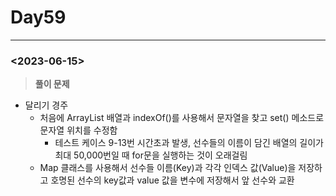 # Day59

---

### <2023-06-15>

> **********풀이 문제**********
>
- 달리기 경주
    - 처음에 ArrayList 배열과 indexOf()를 사용해서 문자열을 찾고 set() 메소드로 문자열 위치를 수정함
        - 테스트 케이스 9-13번 시간초과 발생, 선수들의 이름이 담긴 배열의 길이가 최대 50,000번일 때 for문을 실행하는 것이 오래걸림
    - Map 클래스를 사용해서 선수들 이름(Key)과 각각 인덱스 값(Value)을 저장하고 호명된 선수의 key값과 value 값을 변수에 저장해서 앞 선수와 교환